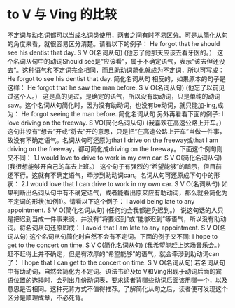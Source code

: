 # to V 与 Ving 的比较

不定词与动名词都可以当成名词类使用，两者之间有时不易区分。可是从简化从句的角度来看，就很容易区分清楚。请看以下的例子：
He forgot that he should see his dentist that day.
S V O(名词从句)
(他忘了他那天应该去看牙医的。）
这个名词从句中的动词Should see是“应该看”，属于不确定语气，表示“该去但还没去”。这种语气和不定词完全相同，而且助动词简化就成为不定词，所以可写成：
He forgot to see his dentist that day.
简化名词从句
相反的，如果原本的句子是这样：
He forgot that he saw the man before.
S V O(名词从句)
(他忘了以前见过这个人。）
这是真的见过，是确定的语气，所以没有助动词，只是单纯的动词saw。这个名词从句简化时，因为没有助动词，也没有be动词，就只能加-ing,成为：
He forgot seeing the man before.
简化名词从句
另外再看看下面的例子:
I love driving on the freeway.
S VO(简化名词从句)
(我喜欢在高速公路上开车。）
这句并没有“想去”开或“将去”开的意思，只是把“在高速公路上开车”当做一件事，故没有不确定语气。名词从句可还原为that I drive on the freeway或that I am driving on the freeway，都可简化成driving on the freeway。下面这个例句则又不同：
1.I would love to drive to work in my own car.
S V O(简化名词从句)
(我很想能够开自己的车去上班。）
这个句子有强烈的“希望能够”的暗示，但目前还不行。这就有不确定语气，牵涉到助动词can。名词从句可还原成下句中的形状：
2.I would love that I can drive to work in my own car.
S V O(名词从句)
如果判断出名词从句中有不确定语气，或者能看出原来应有助动词，那么就会简化为不定词的形状(如例1)。请看以下这个例子：
I avoid being late to any appointment.
S V O(简化名词从句)
(任何约会我都避免迟到。）
说这句话的人只是把迟到当成一件事来谈，并没有“将要迟到”或“能够迟到”等语气，所以没有助动词。将名词从句还原即成：
I avoid that I am late to any appointment.
S V O(名词从句)
这个名词从句简化时自然不会有不定词。下面的例子又不同:
I hope to get to the concert on time.
S V O(简化名词从句)
(我希望能赶上这场音乐会。）
赶不赶得上并不确定，但是有浓厚的“希望能够”的语气，就会牵涉到助动词can了：
I hope that I can get to the concert on time.
S V O(名词从句)
若名词从句中有助动词，自然会简化为不定词。语法书论及to V和Ving出现于动词后面的宾语位置的选择时，会列出几份动词表，要求读者背哪些动词后面该用哪一个，以及意思是否相同。这种死背方式不值得推荐。了解简化从句之后，读者便可发现这个区分是顺理成章，不必死背。